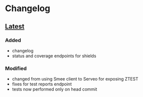 # Changelog

## [Latest](https://github.com/cortex-lab/matlab-ci/commits/master)

### Added

- changelog
- status and coverage endpoints for shields

### Modified

- changed from using Smee client to Serveo for exposing ZTEST
- fixes for test reports endpoint
- tests now performed only on head commit